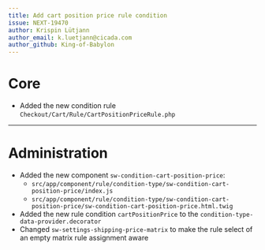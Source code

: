 ```yaml
---
title: Add cart position price rule condition
issue: NEXT-19470
author: Krispin Lütjann
author_email: k.luetjann@cicada.com 
author_github: King-of-Babylon
---
```

# Core
* Added the new condition rule `Checkout/Cart/Rule/CartPositionPriceRule.php`
___
# Administration
*  Added the new component `sw-condition-cart-position-price`:
    * `src/app/component/rule/condition-type/sw-condition-cart-position-price/index.js`
    * `src/app/component/rule/condition-type/sw-condition-cart-position-price/sw-condition-cart-position-price.html.twig`
* Added the new rule condition `cartPositionPrice` to the `condition-type-data-provider.decorator`
* Changed `sw-settings-shipping-price-matrix` to make the rule select of an empty matrix rule assignment aware
